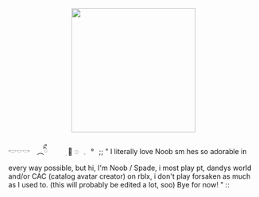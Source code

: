 <div align="center">
  <img height="250" src="https://i.pinimg.com/736x/e2/5c/2c/e25c2caba0c81628e928359c3a749c81.jpg"  />
</div>

###

<p align="left">𓎢𓎠𓎡⠀ ︵ིྀ⠀⠀ ㅤׅ   🌻 ◌⠀𓈒⠀°⠀;; " I literally love Noob sm hes so adorable in every way possible, but hi, I'm Noob / Spade, i most play pt, dandys world and/or CAC (catalog avatar creator) on rblx, i don't play forsaken as much as I used to. (this will probably be edited a lot, soo) Bye for now! " ::</p>

###
